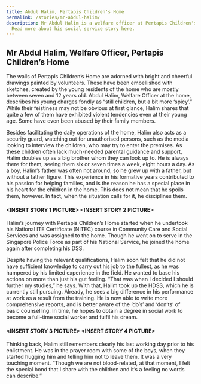 ```yaml
---
title: Abdul Halim, Pertapis Children's Home
permalink: /stories/mr-abdul-halim/
description: Mr Abdul Halim is a welfare officer at Pertapis Children's Home.
  Read more about his social service story here.
---
```



## Mr Abdul Halim, Welfare Officer, Pertapis Children’s Home

The walls of Pertapis Children’s Home are adorned with bright and cheerful drawings painted by volunteers. These have been embellished with sketches, created by the young residents of the home who are mostly between seven and 12 years old. Abdul Halim, Welfare Officer at the home, describes his young charges fondly as “still children, but a bit more ‘spicy’.” While their feistiness may not be obvious at first glance, Halim shares that quite a few of them have exhibited violent tendencies even at their young age. Some have even been abused by their family members. 

Besides facilitating the daily operations of the home, Halim also acts as a security guard, watching out for unauthorised persons, such as the media looking to interview the children, who may try to enter the premises. As these children often lack much-needed parental guidance and support, Halim doubles up as a big brother whom they can look up to. He is always there for them, seeing them six or seven times a week, eight hours a day. As a boy, Halim’s father was often not around, so he grew up with a father, but without a father figure. This experience in his formative years contributed to his passion for helping families, and is the reason he has a special place in his heart for the children in the home. This does not mean that he spoils them, however. In fact, when the situation calls for it, he disciplines them. 

#### <INSERT STORY 1 PICTURE> <INSERT STORY 2 PICTURE>

Halim’s journey with Pertapis Children’s Home started when he undertook his National ITE Certificate (NITEC) course in Community Care and Social Services and was assigned to the home. Though he went on to serve in the Singapore Police Force as part of his National Service, he joined the home again after completing his DSS. 

Despite having the relevant qualifications, Halim soon felt that he did not have sufficient knowledge to carry out his job to the fullest, as he was hampered by his limited experience in the field. He wanted to base his actions on more than just his gut feeling. “That was when I decided I should further my studies,” he says. With that, Halim took up the HDSS, which he is currently still pursuing. Already, he sees a big difference in his performance at work as a result from the training. He is now able to write more comprehensive reports, and is better aware of the ‘do’s’ and ‘don’ts’ of basic counselling. In time, he hopes to obtain a degree in social work to become a full-time social worker and fulfil his dream.

#### <INSERT STORY 3 PICTURE> <INSERT STORY 4 PICTURE>

Thinking back, Halim still remembers clearly his last working day prior to his enlistment. He was in the prayer room with some of the boys, when they started hugging him and telling him not to leave them. It was a very touching moment. “Though we are not blood-related, at that moment, I felt the special bond that I share with the children and it’s a feeling no words can describe.”
